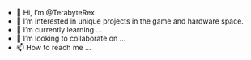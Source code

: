- 👋 Hi, I’m @TerabyteRex
- 👀 I’m interested in unique projects in the game and hardware space.
- 🌱 I’m currently learning ...
- 💞️ I’m looking to collaborate on ...
- 📫 How to reach me ...

<!---
TerabyteRex/TerabyteRex is a ✨ special ✨ repository because its `README.md` (this file) appears on your GitHub profile.
You can click the Preview link to take a look at your changes.
--->
